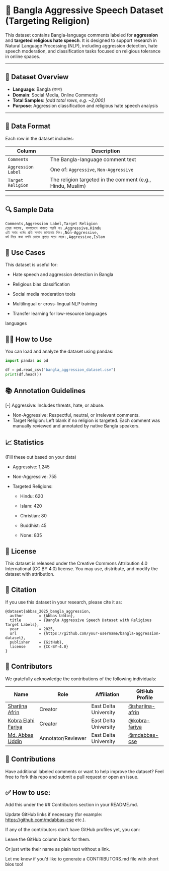 # 🧠 Bangla Aggressive Speech Dataset (Targeting Religion)

This dataset contains Bangla-language comments labeled for **aggression** and **targeted religious hate speech**. It is designed to support research in Natural Language Processing (NLP), including aggression detection, hate speech moderation, and classification tasks focused on religious tolerance in online spaces.

---

## 📂 Dataset Overview

- **Language**: Bangla (বাংলা)
- **Domain**: Social Media, Online Comments
- **Total Samples**: *[add total rows, e.g. ~2,000]*  
- **Purpose**: Aggression classification and religious hate speech analysis

---

## 🧾 Data Format

Each row in the dataset includes:

| Column              | Description                                                |
|---------------------|------------------------------------------------------------|
| `Comments`          | The Bangla-language comment text                           |
| `Aggression Label`  | One of: `Aggressive`, `Non-Aggressive`                     |
| `Target Religion`   | The religion targeted in the comment (e.g., Hindu, Muslim) |

---

## 🔍 Sample Data

```csv
Comments,Aggression Label,Target Religion
তোরা কাফের, বাংলাদেশে থাকতে পারবি না।,Aggressive,Hindu
এটা সবার ধর্মের প্রতি সম্মান জানানোর দিন।,Non-Aggressive,
ধর্ম নিয়ে কথা বলবি তোকে কুত্তার মতো মারব।,Aggressive,Islam

```

## 🎯 Use Cases
This dataset is useful for:

- Hate speech and aggression detection in Bangla

- Religious bias classification

- Social media moderation tools

- Multilingual or cross-lingual NLP training

- Transfer learning for low-resource languages

languages

## 🧑‍💻 How to Use
You can load and analyze the dataset using pandas:
```python
import pandas as pd

df = pd.read_csv("bangla_aggression_dataset.csv")
print(df.head())
```

## 📚 Annotation Guidelines
[-] Aggressive: Includes threats, hate, or abuse.
- Non-Aggressive: Respectful, neutral, or irrelevant comments.
- Target Religion: Left blank if no religion is targeted.
Each comment was manually reviewed and annotated by native Bangla speakers.

## 📈 Statistics
(Fill these out based on your data)

- Aggressive: 1,245

- Non-Aggressive: 755

- Targeted Religions:

    - Hindu: 620
    
    - Islam: 420
    
    - Christian: 80
    
    - Buddhist: 45
    
    - None: 835

## 🪪 License
This dataset is released under the Creative Commons Attribution 4.0 International (CC BY 4.0) license. You may use, distribute, and modify the dataset with attribution.

## 📣 Citation
If you use this dataset in your research, please cite it as:
```code
@dataset{abbas_2025_bangla_aggression,
  author       = {Abbas Uddin},
  title        = {Bangla Aggressive Speech Dataset with Religious Target Labels},
  year         = 2025,
  url          = {https://github.com/your-username/bangla-aggression-dataset},
  publisher    = {GitHub},
  license      = {CC-BY-4.0}
}
```

## 👥 Contributors

We gratefully acknowledge the contributions of the following individuals:

| Name                 | Role               | Affiliation           | GitHub Profile                          |
|----------------------|--------------------|------------------------|------------------------------------------|
| [Sharjina Afrin](https://github.com/SharjinaAfrin)       | Creator            | East Delta University | [@sharjina-afrin](https://github.com/SharjinaAfrin)      |
| [Kobra Elahi Fariya](https://github.com/kobra-fariya)     | Creator            | East Delta University | [@kobra-fariya](https://github.com/kobra-fariya)          |
| [Md. Abbas Uddin](https://github.com/mdabbas-cse)         | Annotator/Reviewer | East Delta University | [@mdabbas-cse](https://github.com/mdabbas-cse)            |



## 🤝 Contributions
Have additional labeled comments or want to help improve the dataset?
Feel free to fork this repo and submit a pull request or open an issue.

## ✅ How to use:
Add this under the ## Contributors section in your README.md.

Update GitHub links if necessary (for example: https://github.com/mdabbas-cse etc.).

If any of the contributors don’t have GitHub profiles yet, you can:

Leave the GitHub column blank for them.

Or just write their name as plain text without a link.

Let me know if you’d like to generate a CONTRIBUTORS.md file with short bios too!
